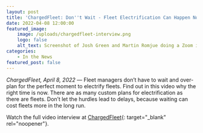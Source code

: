 ```yaml
---
layout: post
title: 'ChargedFleet: Don''t Wait - Fleet Electrification Can Happen Now'
date: 2022-04-08 12:00:00
featured_image:
    image: /uploads/chargedfleet-interview.png
    logo: false
    alt_text: Screenshot of Josh Green and Martin Romjue doing a Zoom interview
categories:
    - In the News
featured_post: false
---
```

*ChargedFleet, April 8, 2022* — Fleet managers don’t have to wait and over-plan for the perfect moment to electrify fleets. Find out in this video why the right time is now. There are as many custom plans for electrification as there are fleets. Don’t let the hurdles lead to delays, because waiting can cost fleets more in the long run.

Watch the full video interview at [ChargedFleet](https://www.chargedfleet.com/10166546/dont-wait-fleet-electrification-can-happen-now){: target="_blank" rel="noopener"}.
